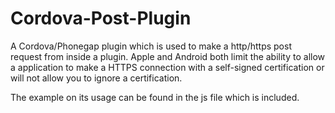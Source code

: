 Cordova-Post-Plugin
===================

A Cordova/Phonegap plugin which is used to make a http/https post request from inside a plugin. Apple and Android both limit the ability to allow a application to make a HTTPS connection with a self-signed certification or will not allow you to ignore a certification. 

The example on its usage can be found in the js file which is included.
